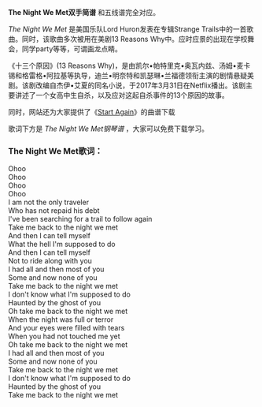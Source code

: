 

**The Night We Met双手简谱** 和五线谱完全对应。

_The Night We Met_ 是美国乐队Lord Huron发表在专辑Strange Trails中的一首歌曲。同时，该歌曲多次被用在美剧13
Reasons Why中。应时应景的出现在学校舞会，同学party等等，可谓画龙点睛。

《十三个原因》(13 Reasons
Why)，是由凯尔•帕特里克•奥瓦内兹、汤姆•麦卡锡和格雷格•阿拉基等执导，迪兰•明奈特和凯瑟琳•兰福德领衔主演的剧情悬疑美剧。该剧改编自杰伊•艾夏的同名小说，于2017年3月31日在Netflix播出。该剧主要讲述了一个女高中生自杀，以及应对这起自杀事件的13个原因的故事。

同时，网站还为大家提供了《[Start Again](Music-9179-Start-Again-十三个原因第二季插曲.html "Start
Again")》的曲谱下载

歌词下方是 _The Night We Met钢琴谱_ ，大家可以免费下载学习。

### The Night We Met歌词：

Ohoo  
Ohoo  
Ohoo  
Ohoo  
I am not the only traveler  
Who has not repaid his debt  
I've been searching for a trail to follow again  
Take me back to the night we met  
And then I can tell myself  
What the hell I'm supposed to do  
And then I can tell myself  
Not to ride along with you  
I had all and then most of you  
Some and now none of you  
Take me back to the night we met  
I don't know what I'm supposed to do  
Haunted by the ghost of you  
Oh take me back to the night we met  
When the night was full or terror  
And your eyes were filled with tears  
When you had not touched me yet  
Oh take me back to the night we met  
I had all and then most of you  
Some and now none of you  
Take me back to the night we met  
I don't know what I'm supposed to do  
Haunted by the ghost of you  
Take me back to the night we met

